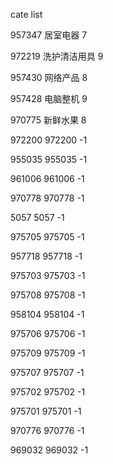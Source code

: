 cate list

957347 居室电器 7

972219 洗护清洁用具 9

957430 网络产品 8

957428 电脑整机 9

970775 新鲜水果 8

972200 972200 -1

955035 955035 -1

961006 961006 -1

970778 970778 -1

5057 5057 -1

975705 975705 -1

957718 957718 -1

975703 975703 -1

975708 975708 -1

958104 958104 -1

975706 975706 -1

975709 975709 -1

975707 975707 -1

975702 975702 -1

975701 975701 -1

970776 970776 -1

969032 969032 -1

